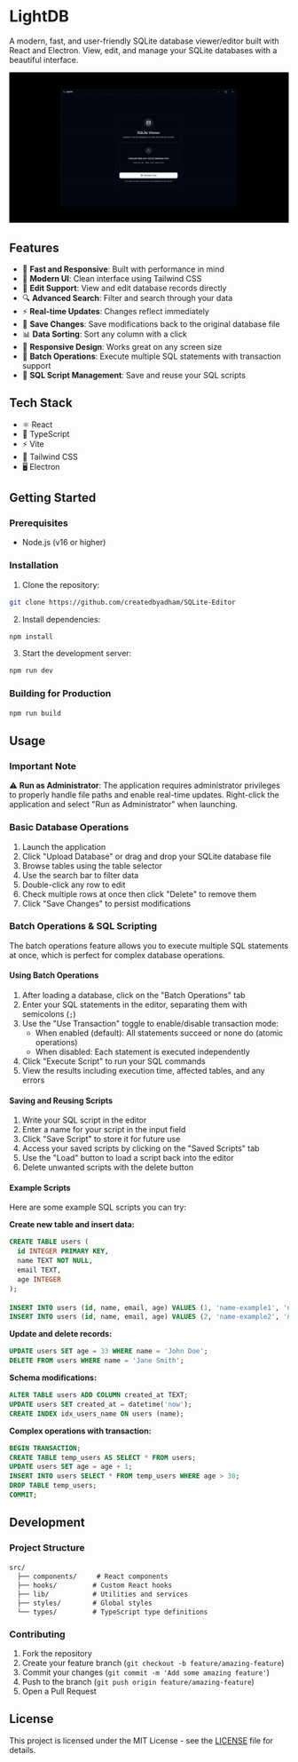 # LightDB

A modern, fast, and user-friendly SQLite database viewer/editor built with React and Electron. View, edit, and manage your SQLite databases with a beautiful interface.

![LightDB](./ss.png)

## Features

- 🚀 **Fast and Responsive**: Built with performance in mind
- 🎨 **Modern UI**: Clean interface using Tailwind CSS
- 📝 **Edit Support**: View and edit database records directly
- 🔍 **Advanced Search**: Filter and search through your data
- ⚡ **Real-time Updates**: Changes reflect immediately
- 💾 **Save Changes**: Save modifications back to the original database file
- 📊 **Data Sorting**: Sort any column with a click
- 📱 **Responsive Design**: Works great on any screen size
- 🔄 **Batch Operations**: Execute multiple SQL statements with transaction support
- 📜 **SQL Script Management**: Save and reuse your SQL scripts

## Tech Stack

- ⚛️ React
- 🔷 TypeScript
- ⚡ Vite
- 🎨 Tailwind CSS
- 🖥️ Electron

## Getting Started

### Prerequisites

- Node.js (v16 or higher)

### Installation

1. Clone the repository:
```bash
git clone https://github.com/createdbyadham/SQLite-Editor
```

2. Install dependencies:
```bash
npm install
```

3. Start the development server:
```bash
npm run dev
```

### Building for Production

```bash
npm run build
```

## Usage

### Important Note
⚠️ **Run as Administrator**: The application requires administrator privileges to properly handle file paths and enable real-time updates. Right-click the application and select "Run as Administrator" when launching.

### Basic Database Operations

1. Launch the application
2. Click "Upload Database" or drag and drop your SQLite database file
3. Browse tables using the table selector
4. Use the search bar to filter data
5. Double-click any row to edit
6. Check multiple rows at once then click "Delete" to remove them
7. Click "Save Changes" to persist modifications

### Batch Operations & SQL Scripting

The batch operations feature allows you to execute multiple SQL statements at once, which is perfect for complex database operations.

#### Using Batch Operations

1. After loading a database, click on the "Batch Operations" tab
2. Enter your SQL statements in the editor, separating them with semicolons (`;`)
3. Use the "Use Transaction" toggle to enable/disable transaction mode:
   - When enabled (default): All statements succeed or none do (atomic operations)
   - When disabled: Each statement is executed independently
4. Click "Execute Script" to run your SQL commands
5. View the results including execution time, affected tables, and any errors

#### Saving and Reusing Scripts

1. Write your SQL script in the editor
2. Enter a name for your script in the input field
3. Click "Save Script" to store it for future use
4. Access your saved scripts by clicking on the "Saved Scripts" tab
5. Use the "Load" button to load a script back into the editor
6. Delete unwanted scripts with the delete button

#### Example Scripts

Here are some example SQL scripts you can try:

**Create new table and insert data:**
```sql
CREATE TABLE users (
  id INTEGER PRIMARY KEY,
  name TEXT NOT NULL,
  email TEXT,
  age INTEGER
);

INSERT INTO users (id, name, email, age) VALUES (1, 'name-example1', 'name1@example.com', 32);
INSERT INTO users (id, name, email, age) VALUES (2, 'name-example2', 'name2@example.com', 28);
```

**Update and delete records:**
```sql
UPDATE users SET age = 33 WHERE name = 'John Doe';
DELETE FROM users WHERE name = 'Jane Smith';
```

**Schema modifications:**
```sql
ALTER TABLE users ADD COLUMN created_at TEXT;
UPDATE users SET created_at = datetime('now');
CREATE INDEX idx_users_name ON users (name);
```

**Complex operations with transaction:**
```sql
BEGIN TRANSACTION;
CREATE TABLE temp_users AS SELECT * FROM users;
UPDATE users SET age = age + 1;
INSERT INTO users SELECT * FROM temp_users WHERE age > 30;
DROP TABLE temp_users;
COMMIT;
```

## Development

### Project Structure

```
src/
  ├── components/     # React components
  ├── hooks/         # Custom React hooks
  ├── lib/           # Utilities and services
  ├── styles/        # Global styles
  └── types/         # TypeScript type definitions
```

### Contributing

1. Fork the repository
2. Create your feature branch (`git checkout -b feature/amazing-feature`)
3. Commit your changes (`git commit -m 'Add some amazing feature'`)
4. Push to the branch (`git push origin feature/amazing-feature`)
5. Open a Pull Request

## License

This project is licensed under the MIT License - see the [LICENSE](LICENSE) file for details.
